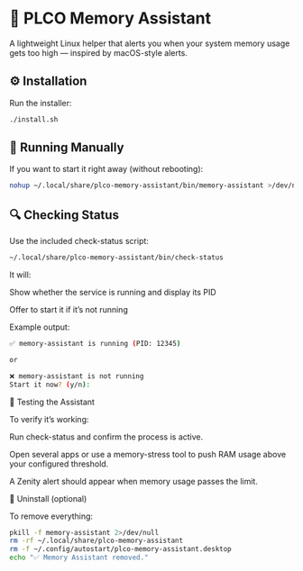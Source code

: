 # 🧠 PLCO Memory Assistant

A lightweight Linux helper that alerts you when your system memory usage gets too high — inspired by macOS-style alerts.

## ⚙️ Installation

Run the installer:

```bash
./install.sh
```

## 🚀 Running Manually

If you want to start it right away (without rebooting):

```bash
nohup ~/.local/share/plco-memory-assistant/bin/memory-assistant >/dev/null 2>&1 &
```

## 🔍 Checking Status

Use the included check-status script:

```bash
~/.local/share/plco-memory-assistant/bin/check-status
```

It will:

Show whether the service is running and display its PID

Offer to start it if it’s not running

Example output:

```bash
✅ memory-assistant is running (PID: 12345)

or

❌ memory-assistant is not running
Start it now? (y/n):
```

🧪 Testing the Assistant

To verify it’s working:

Run check-status and confirm the process is active.

Open several apps or use a memory-stress tool to push RAM usage above your configured threshold.

A Zenity alert should appear when memory usage passes the limit.

🧼 Uninstall (optional)

To remove everything:

```bash
pkill -f memory-assistant 2>/dev/null
rm -rf ~/.local/share/plco-memory-assistant
rm -f ~/.config/autostart/plco-memory-assistant.desktop
echo "✅ Memory Assistant removed."
```